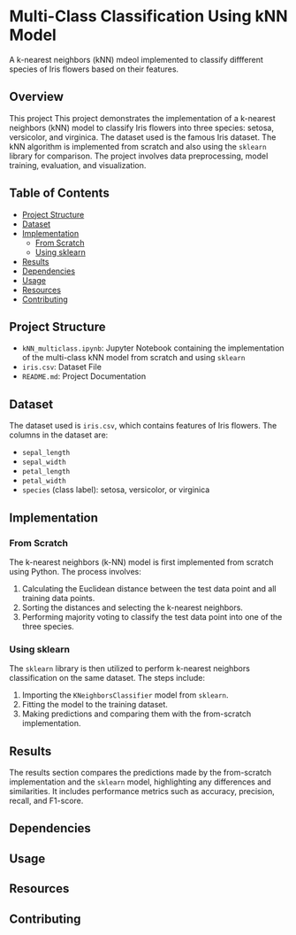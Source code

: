 # Multi-Class Classification Using kNN  Model

A k-nearest neighbors (kNN) mdeol implemented to classify diffferent species of Iris flowers based on their features.

## Overview

This project This project demonstrates the implementation of a k-nearest neighbors (kNN) model to classify Iris flowers into three species: setosa, versicolor, and virginica. The dataset used is the famous Iris dataset. The kNN algorithm is implemented from scratch and also using the `sklearn` library for comparison. The project involves data preprocessing, model training, evaluation, and visualization.

## Table of Contents

- [Project Structure](#project-structure)
- [Dataset](#dataset)
- [Implementation](#implementation)
  - [From Scratch](#from-scratch)
  - [Using sklearn](#using-sklearn)
- [Results](#results)
- [Dependencies](#dependencies)
- [Usage](#usage)
- [Resources](#resources)
- [Contributing](#contributing)

## Project Structure

* `kNN_multiclass.ipynb`: Jupyter Notebook containing the implementation of the multi-class kNN model from scratch and using `sklearn`
* `iris.csv`: Dataset File
* `README.md`: Project Documentation 

## Dataset

The dataset used is `iris.csv`, which contains features of Iris flowers. The columns in the dataset are:
- `sepal_length`
- `sepal_width`
- `petal_length`
- `petal_width`
- `species` (class label): setosa, versicolor, or virginica

## Implementation

### From Scratch

The k-nearest neighbors (k-NN) model is first implemented from scratch using Python. The process involves:
1. Calculating the Euclidean distance between the test data point and all training data points.
2. Sorting the distances and selecting the k-nearest neighbors.
3. Performing majority voting to classify the test data point into one of the three species.

### Using sklearn

The `sklearn` library is then utilized to perform k-nearest neighbors classification on the same dataset. The steps include:
1. Importing the `KNeighborsClassifier` model from `sklearn`.
2. Fitting the model to the training dataset.
3. Making predictions and comparing them with the from-scratch implementation.

## Results

The results section compares the predictions made by the from-scratch implementation and the `sklearn` model, highlighting any differences and similarities. It includes performance metrics such as accuracy, precision, recall, and F1-score.

## Dependencies

## Usage

## Resources

## Contributing